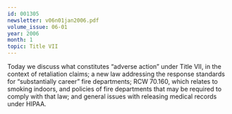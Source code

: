 ```yaml
---
id: 001305
newsletter: v06n01jan2006.pdf
volume_issue: 06-01
year: 2006
month: 1
topic: Title VII
---
```


Today we discuss what constitutes “adverse action” under Title VII, in the context of retaliation claims; a new law addressing the response standards for “substantially career” fire departments; RCW 70.160, which relates to smoking indoors, and policies of fire departments that may be required to comply with that law; and general issues with releasing medical records under HIPAA.